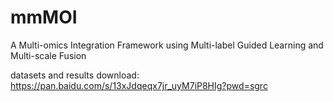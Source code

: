 # mmMOI
A Multi-omics Integration Framework using Multi-label Guided Learning and Multi-scale Fusion

datasets and results download: https://pan.baidu.com/s/13xJdqeqx7jr_uyM7iP8HIg?pwd=sgrc
